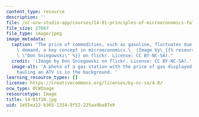 ```yaml
---
content_type: resource
description: ''
file: /ol-ocw-studio-app/courses/14-01-principles-of-microeconomics-fall-2018/1e55ea22b36513349f52225aa9ba87e9_14-01f18.jpg
file_size: 27667
file_type: image/jpeg
image_metadata:
  caption: "The price of commodities, such as gasoline, fluctuates due to supply and\
    \ demand, a key concept in microeconomics.\_ (Image by\_{{% resource_link \"7f0e14d5-f148-4f1e-9d5c-6395fb0b18e7\"\
    \ \"Don Sniegowski\" %}} on flickr. License: CC BY-NC-SA)."
  credit: '(Image by Don Sniegowski on flickr. License: CC BY-NC-SA).'
  image-alt: 'A photo of a gas station with the price of gas displayed. A pickup truck
    hauling an ATV is in the background. '
learning_resource_types: []
license: https://creativecommons.org/licenses/by-nc-sa/4.0/
ocw_type: OCWImage
resourcetype: Image
title: 14-01f18.jpg
uid: 1e55ea22-b365-1334-9f52-225aa9ba87e9
---
```

